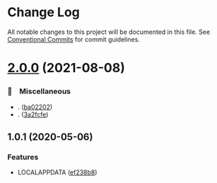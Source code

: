 # Change Log

All notable changes to this project will be documented in this file.
See [Conventional Commits](https://conventionalcommits.org) for commit guidelines.

# [2.0.0](https://github.com/bluelovers/ws-os/compare/win-appdata-local@1.0.1...win-appdata-local@2.0.0) (2021-08-08)


### 🔖　Miscellaneous

* . ([ba02202](https://github.com/bluelovers/ws-os/commit/ba02202accb512a79c7fb471c47ba1239ce2225c))
* . ([3a2fcfe](https://github.com/bluelovers/ws-os/commit/3a2fcfeefb3570a7a380fd34a280951508a4a692))





## 1.0.1 (2020-05-06)


### Features

* LOCALAPPDATA ([ef238b8](https://github.com/bluelovers/ws-os/commit/ef238b80902f9e54a9ae7b2e707e5f475a7d098f))
